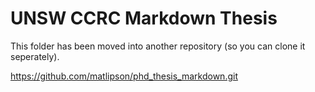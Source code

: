 # UNSW CCRC Markdown Thesis
This folder has been moved into another repository (so you can clone it seperately).

https://github.com/matlipson/phd_thesis_markdown.git
